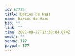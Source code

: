 ```yaml
---
id: 67775
title: Darius de Haas
name: Darius de Haas
bio: ""
link: ""
time: 2021-09-27T12:38:04.074Z
email: ""
venmo: ???
paypal: ???
---
```

